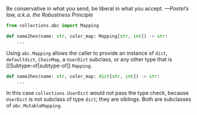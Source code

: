 Be conservative in what you send, be liberal in what you accept.
	*—Postel’s law, a.k.a. the Robustness Principle*

```python
from collections.abc import Mapping

def name2hex(name: str, color_map: Mapping[str, int]) -> str:
	...
```

Using `abc.Mapping` allows the caller to provide an instance of `dict`, `defaultdict`, `ChainMap`, a `UserDict` subclass, or any other type that is [[Subtype-of|subtype-of]] `Mapping`.


```python
def name2hex(name: str, color_map: dict[str, int]) -> str:
	...
```
In this case `collections.UserDict` would not pass the type check, because `UserDict` is not subclass of type `dict`; they are siblings. Both are subclasses of `abc.MutableMapping`.
